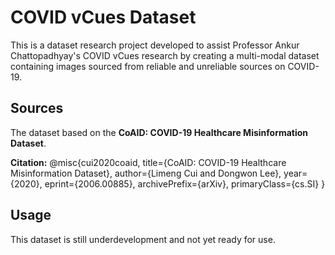 # COVID vCues Dataset

This is a dataset research project developed to assist Professor Ankur Chattopadhyay's COVID vCues research by creating a multi-modal dataset containing images sourced from reliable and unreliable sources on COVID-19.

## Sources

The dataset based on the **CoAID: COVID-19 Healthcare Misinformation Dataset**.

**Citation:**
@misc{cui2020coaid,
title={CoAID: COVID-19 Healthcare Misinformation Dataset},
author={Limeng Cui and Dongwon Lee},
year={2020},
eprint={2006.00885},
archivePrefix={arXiv},
primaryClass={cs.SI}
}

## Usage

This dataset is still underdevelopment and not yet ready for use.

